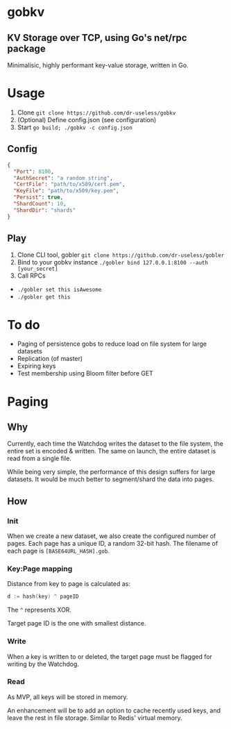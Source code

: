 # gobkv
## KV Storage over TCP, using Go's net/rpc package
Minimalisic, highly performant key-value storage, written in Go.

# Usage
1. Clone `git clone https://github.com/dr-useless/gobkv`
2. (Optional) Define config.json (see configuration)
3. Start `go build; ./gobkv -c config.json`

## Config
```json
{
  "Port": 8100,
  "AuthSecret": "a random string",
  "CertFile": "path/to/x509/cert.pem",
  "KeyFile": "path/to/x509/key.pem",
  "Persist": true,
  "ShardCount": 10,
  "ShardDir": "shards"
}
```

## Play
1. Clone CLI tool, gobler
  `git clone https://github.com/dr-useless/gobler`
2. Bind to your gobkv instance
  `./gobler bind 127.0.0.1:8100 --auth [your_secret]`
3. Call RPCs
  - `./gobler set this isAwesome`
  - `./gobler get this`

# To do
- Paging of persistence gobs to reduce load on file system for large datasets
- Replication (of master)
- Expiring keys
- Test membership using Bloom filter before GET

# Paging
## Why
Currently, each time the Watchdog writes the dataset to the file system, the entire set is encoded & written. The same on launch, the entire dataset is read from a single file.

While being very simple, the performance of this design suffers for large datasets. It would be much better to segment/shard the data into pages.

## How
### Init
When we create a new dataset, we also create the configured number of pages. Each page has a unique ID, a random 32-bit hash. The filename of each page is `[BASE64URL_HASH].gob`.

### Key:Page mapping
Distance from key to page is calculated as:
```go
d := hash(key) ^ pageID
```
The `^` represents XOR.

Target page ID is the one with smallest distance.

### Write
When a key is written to or deleted, the target page must be flagged for writing by the Watchdog.

### Read
As MVP, all keys will be stored in memory.

An enhancement will be to add an option to cache recently used keys, and leave the rest in file storage. Similar to Redis' virtual memory.